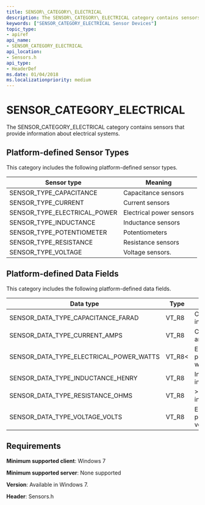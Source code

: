 ```yaml
---
title: SENSOR\_CATEGORY\_ELECTRICAL
description: The SENSOR\_CATEGORY\_ELECTRICAL category contains sensors that provide information about electrical systems.
keywords: ["SENSOR_CATEGORY_ELECTRICAL Sensor Devices"]
topic_type:
- apiref
api_name:
- SENSOR_CATEGORY_ELECTRICAL
api_location:
- Sensors.h
api_type:
- HeaderDef
ms.date: 01/04/2018
ms.localizationpriority: medium
---
```


# SENSOR\_CATEGORY\_ELECTRICAL


The SENSOR\_CATEGORY\_ELECTRICAL category contains sensors that provide information about electrical systems.

## Platform-defined Sensor Types

This category includes the following platform-defined sensor types.

|Sensor type|Meaning|
|--|--|
|SENSOR_TYPE_CAPACITANCE|Capacitance sensors|
|SENSOR_TYPE_CURRENT|Current sensors|
|SENSOR_TYPE_ELECTRICAL_POWER|Electrical power sensors|
|SENSOR_TYPE_INDUCTANCE|Inductance sensors|
|SENSOR_TYPE_POTENTIOMETER|Potentiometers|
|SENSOR_TYPE_RESISTANCE|Resistance sensors|
|SENSOR_TYPE_VOLTAGE|Voltage sensors.|

 

## Platform-defined Data Fields

This category includes the following platform-defined data fields.

|Data type|Type|Meaning|
|--|--|--|
|SENSOR_DATA_TYPE_CAPACITANCE_FARAD|VT_R8|Capacitance in farads.|
|SENSOR_DATA_TYPE_CURRENT_AMPS|VT_R8|Current in amperes.|
|SENSOR_DATA_TYPE_ELECTRICAL_POWER_WATTS|VT_R8<|Electrical power in watts.|
|SENSOR_DATA_TYPE_INDUCTANCE_HENRY|VT_R8|Inductance in henries.|
|SENSOR_DATA_TYPE_RESISTANCE_OHMS|VT_R8|>Resistance in ohms.|
|SENSOR_DATA_TYPE_VOLTAGE_VOLTS|VT_R8|Electrical potential in volts.|

 

## Requirements


**Minimum supported client**: Windows 7

**Minimum supported server**: None supported

**Version**: Available in Windows 7.

**Header**: Sensors.h



 

 





